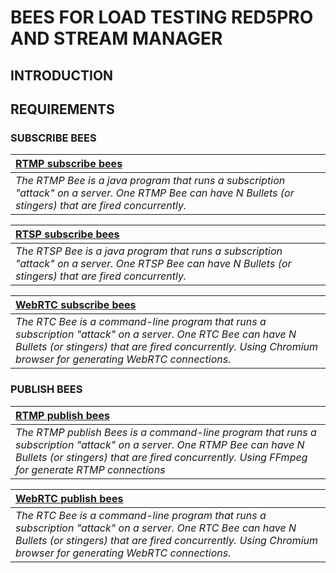 # BEES FOR LOAD TESTING RED5PRO AND STREAM MANAGER

## INTRODUCTION



## REQUIREMENTS




### SUBSCRIBE BEES

| **[RTMP subscribe bees](rtmpbee)**
| :-----
| *The RTMP Bee is a java program that runs a subscription "attack" on a server. One RTMP Bee can have N Bullets (or stingers) that are fired concurrently.*

| **[RTSP subscribe bees](rtspbee)**
| :-----
| *The RTSP Bee is a java program that runs a subscription "attack" on a server. One RTSP Bee can have N Bullets (or stingers) that are fired concurrently.*

| **[WebRTC subscribe bees](rtcbee)**
| :-----
| *The RTC Bee is a command-line program that runs a subscription "attack" on a server. One RTC Bee can have N Bullets (or stingers) that are fired concurrently. Using Chromium browser for generating WebRTC connections.*


### PUBLISH BEES

| **[RTMP publish bees](rtmpbee-publisher)**
| :-----
| *The RTMP publish Bees is a command-line program that runs a subscription "attack" on a server. One RTMP Bee can have N Bullets (or stingers) that are fired concurrently. Using FFmpeg for generate RTMP connections*

| **[WebRTC publish bees](rtcbee-publisher)**
| :-----
| *The RTC Bee is a command-line program that runs a subscription "attack" on a server. One RTC Bee can have N Bullets (or stingers) that are fired concurrently. Using Chromium browser for generating WebRTC connections.*
